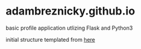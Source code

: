 # adambreznicky.github.io

basic profile application utlizing Flask and Python3

initial structure templated from [here](http://stevenloria.com/hosting-static-flask-sites-for-free-on-github-pages/)
